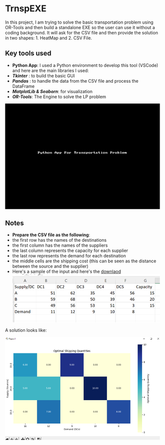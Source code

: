 # TrnspEXE
In this project, I am trying to solve the basic transportation problem using OR-Tools and then build a standalone EXE so the user can use it without a coding background. It will ask for the CSV file and then provide the solution in two shapes: 1. HeatMap and 2. CSV File.





## Key tools used

- **Python App**: I used a Python environment to develop this tool (VSCode) and here are the main libraries I used:
- ***Tkinter*** : to build the basic GUI
- ***Pandas*** : to handle the data from the CSV file and process the DataFrame
- ***MatplotLib & Seaborn***: for visualization
- ***OR-Tools***: The Engine to solve the LP problem

![](https://github.com/omair1409/TrnspEXE/blob/main/Trnsp.gif)

## Notes
- **Prepare the CSV file as the following**:
- the first row has the names of the destinations
- the first column has the names of the suppliers
- the last column represents the capacity for each supplier
- the last row represents the demand for each destination
- the middle cells are the shipping cost (this can be seen as the distance between the source and the supplier)
- Here's a sample of the input and here's the [downlaod](https://github.com/omair1409/TrnspEXE/blob/main/Transpotation.csv)
  ![Alt text](https://github.com/omair1409/TrnspEXE/blob/main/input.PNG)




  
A solution looks like:

![Alt text](https://github.com/omair1409/TrnspEXE/blob/main/soln.PNG)


